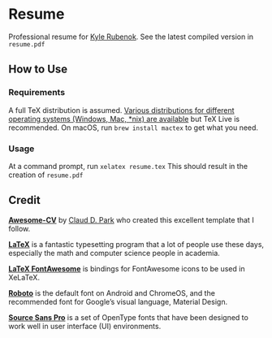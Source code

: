 # Resume

Professional resume for [Kyle Rubenok](https://github.com/krubenok). See the latest compiled version in `resume.pdf`

## How to Use

### Requirements

A full TeX distribution is assumed.  [Various distributions for different operating systems (Windows, Mac, \*nix) are available](http://tex.stackexchange.com/q/55437) but TeX Live is recommended. On macOS, run `brew install mactex` to get what you need.

### Usage

At a command prompt, run `xelatex resume.tex` This should result in the creation of ``resume.pdf``

## Credit

[**Awesome-CV**](https://github.com/posquit0/Awesome-CV) by [Claud D. Park](http://www.posquit0.com) who created this excellent template that I follow.

[**LaTeX**](http://www.latex-project.org) is a fantastic typesetting program that a lot of people use these days, especially the math and computer science people in academia.

[**LaTeX FontAwesome**](https://github.com/furl/latex-fontawesome) is bindings for FontAwesome icons to be used in XeLaTeX.

[**Roboto**](https://github.com/google/roboto) is the default font on Android and ChromeOS, and the recommended font for Google’s visual language, Material Design.

[**Source Sans Pro**](https://github.com/adobe-fonts/source-sans-pro) is a set of OpenType fonts that have been designed to work well in user interface (UI) environments.